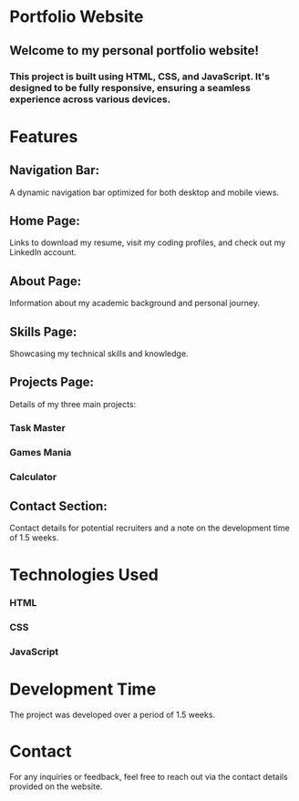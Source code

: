 # Portfolio Website
## Welcome to my personal portfolio website! 
### This project is built using HTML, CSS, and JavaScript. It's designed to be fully responsive, ensuring a seamless experience across various devices.

# Features
## Navigation Bar: 
A dynamic navigation bar optimized for both desktop and mobile views.
## Home Page: 
Links to download my resume, visit my coding profiles, and check out my LinkedIn account.
## About Page:
Information about my academic background and personal journey.
## Skills Page:
Showcasing my technical skills and knowledge.
## Projects Page:
Details of my three main projects:
### Task Master
### Games Mania
### Calculator
## Contact Section: 
Contact details for potential recruiters and a note on the development time of 1.5 weeks.


# Technologies Used
### HTML
### CSS
### JavaScript

# Development Time
The project was developed over a period of 1.5 weeks.

# Contact
For any inquiries or feedback, feel free to reach out via the contact details provided on the website.
